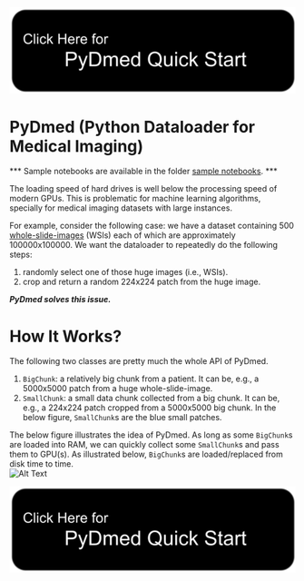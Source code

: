 
[![button](button_quickstart2.png)](https://amirakbarnejad.github.io/Tutorial/tutorial_section1.html)

# PyDmed (Python Dataloader for Medical Imaging)

*** Sample notebooks are available in the folder [sample notebooks](https://github.com/amirakbarnejad/PyDmed/tree/master/sample_notebooks/). *** 

The loading speed of hard drives is well below the processing speed of modern GPUs.
This is problematic for machine learning algorithms, specially for medical imaging datasets with large instances.

For example, consider the following case: we have a dataset containing 500
[whole-slide-images](https://en.wikipedia.org/wiki/Digital_pathology)
(WSIs) each of which are approximately 100000x100000. 
We want the dataloader to repeatedly do the following steps:
1. randomly select one of those huge images (i.e., WSIs).
2. crop and return a random 224x224 patch from the huge image.


***PyDmed solves this issue.*** 


# How It Works?
The following two classes are pretty much the whole API of PyDmed.
1. `BigChunk`: a relatively big chunk from a patient. It can be, e.g., a 5000x5000 patch from a huge whole-slide-image. 
2. `SmallChunk`: a small data chunk collected from a big chunk. It can be, e.g., a 224x224 patch cropped from a 5000x5000 big chunk. In the below figure, `SmallChunk`s are the blue small patches. 

The below figure illustrates the idea of PyDmed. 
As long as some `BigChunk`s are loaded into RAM, we can quickly collect some `SmallChunk`s and pass them to GPU(s).
As illustrated below, `BigChunk`s are loaded/replaced from disk time to time.  
![Alt Text](howitworks.gif)

[![button](button_quickstart2.png)](https://amirakbarnejad.github.io/Tutorial/tutorial_section1.html)
